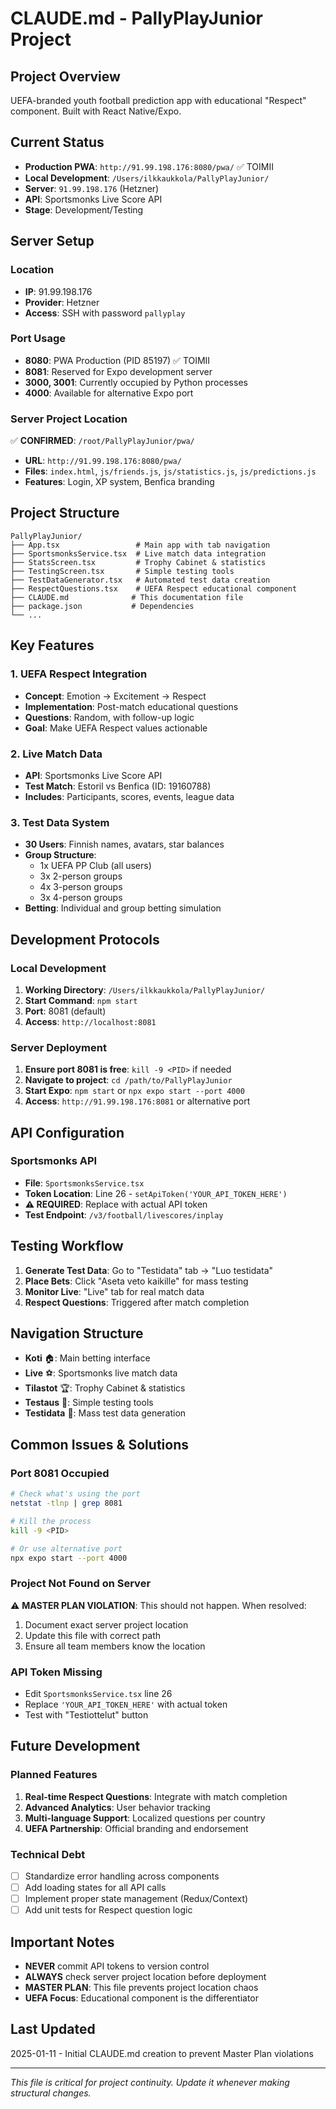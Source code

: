 # CLAUDE.md - PallyPlayJunior Project

## Project Overview
UEFA-branded youth football prediction app with educational "Respect" component. Built with React Native/Expo.

## Current Status
- **Production PWA**: `http://91.99.198.176:8080/pwa/` ✅ TOIMII
- **Local Development**: `/Users/ilkkaukkola/PallyPlayJunior/`
- **Server**: `91.99.198.176` (Hetzner)
- **API**: Sportsmonks Live Score API
- **Stage**: Development/Testing

## Server Setup
### Location
- **IP**: 91.99.198.176
- **Provider**: Hetzner
- **Access**: SSH with password `pallyplay`

### Port Usage
- **8080**: PWA Production (PID 85197) ✅ TOIMII
- **8081**: Reserved for Expo development server
- **3000, 3001**: Currently occupied by Python processes
- **4000**: Available for alternative Expo port

### Server Project Location
✅ **CONFIRMED**: `/root/PallyPlayJunior/pwa/` 
- **URL**: `http://91.99.198.176:8080/pwa/`
- **Files**: `index.html`, `js/friends.js`, `js/statistics.js`, `js/predictions.js`
- **Features**: Login, XP system, Benfica branding

## Project Structure
```
PallyPlayJunior/
├── App.tsx                 # Main app with tab navigation
├── SportsmonksService.tsx  # Live match data integration
├── StatsScreen.tsx         # Trophy Cabinet & statistics
├── TestingScreen.tsx       # Simple testing tools
├── TestDataGenerator.tsx   # Automated test data creation
├── RespectQuestions.tsx    # UEFA Respect educational component
├── CLAUDE.md              # This documentation file
├── package.json           # Dependencies
└── ...
```

## Key Features
### 1. UEFA Respect Integration
- **Concept**: Emotion → Excitement → Respect
- **Implementation**: Post-match educational questions
- **Questions**: Random, with follow-up logic
- **Goal**: Make UEFA Respect values actionable

### 2. Live Match Data
- **API**: Sportsmonks Live Score API
- **Test Match**: Estoril vs Benfica (ID: 19160788)
- **Includes**: Participants, scores, events, league data

### 3. Test Data System
- **30 Users**: Finnish names, avatars, star balances
- **Group Structure**: 
  - 1x UEFA PP Club (all users)
  - 3x 2-person groups
  - 4x 3-person groups  
  - 3x 4-person groups
- **Betting**: Individual and group betting simulation

## Development Protocols
### Local Development
1. **Working Directory**: `/Users/ilkkaukkola/PallyPlayJunior/`
2. **Start Command**: `npm start`
3. **Port**: 8081 (default)
4. **Access**: `http://localhost:8081`

### Server Deployment
1. **Ensure port 8081 is free**: `kill -9 <PID>` if needed
2. **Navigate to project**: `cd /path/to/PallyPlayJunior`
3. **Start Expo**: `npm start` or `npx expo start --port 4000`
4. **Access**: `http://91.99.198.176:8081` or alternative port

## API Configuration
### Sportsmonks API
- **File**: `SportsmonksService.tsx`
- **Token Location**: Line 26 - `setApiToken('YOUR_API_TOKEN_HERE')`
- **⚠️ REQUIRED**: Replace with actual API token
- **Test Endpoint**: `/v3/football/livescores/inplay`

## Testing Workflow
1. **Generate Test Data**: Go to "Testidata" tab → "Luo testidata"
2. **Place Bets**: Click "Aseta veto kaikille" for mass testing
3. **Monitor Live**: "Live" tab for real match data
4. **Respect Questions**: Triggered after match completion

## Navigation Structure
- **Koti** 🏠: Main betting interface
- **Live** ⚽: Sportsmonks live match data
- **Tilastot** 🏆: Trophy Cabinet & statistics
- **Testaus** 🧪: Simple testing tools
- **Testidata** 👥: Mass test data generation

## Common Issues & Solutions
### Port 8081 Occupied
```bash
# Check what's using the port
netstat -tlnp | grep 8081

# Kill the process
kill -9 <PID>

# Or use alternative port
npx expo start --port 4000
```

### Project Not Found on Server
⚠️ **MASTER PLAN VIOLATION**: This should not happen. When resolved:
1. Document exact server project location
2. Update this file with correct path
3. Ensure all team members know the location

### API Token Missing
- Edit `SportsmonksService.tsx` line 26
- Replace `'YOUR_API_TOKEN_HERE'` with actual token
- Test with "Testiottelut" button

## Future Development
### Planned Features
1. **Real-time Respect Questions**: Integrate with match completion
2. **Advanced Analytics**: User behavior tracking
3. **Multi-language Support**: Localized questions per country
4. **UEFA Partnership**: Official branding and endorsement

### Technical Debt
- [ ] Standardize error handling across components
- [ ] Add loading states for all API calls
- [ ] Implement proper state management (Redux/Context)
- [ ] Add unit tests for Respect question logic

## Important Notes
- **NEVER** commit API tokens to version control
- **ALWAYS** check server project location before deployment
- **MASTER PLAN**: This file prevents project location chaos
- **UEFA Focus**: Educational component is the differentiator

## Last Updated
2025-01-11 - Initial CLAUDE.md creation to prevent Master Plan violations

---
*This file is critical for project continuity. Update it whenever making structural changes.*